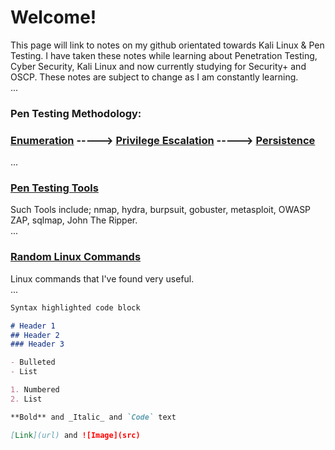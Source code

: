# **Welcome!**

This page will link to notes on my github orientated towards Kali Linux & Pen Testing. 
I have taken these notes while learning about Penetration Testing, Cyber Security, Kali Linux and now currently studying for Security+ and OSCP.
These notes are subject to change as I am constantly learning.  
...

### Pen Testing Methodology:
### [Enumeration](https://github.com/h1dz/Pen-Testing/blob/Methodology/Enumeration) -----> [Privilege Escalation](https://github.com/h1dz/Pen-Testing/blob/Methodology/Privilege-Escalation) -----> [Persistence](https://github.com/h1dz/Pen-Testing/blob/Methodology/Persistence)                      
...
### [Pen Testing Tools](https://github.com/h1dz/Pen-Testing/tree/Tools)
Such Tools include; nmap, hydra, burpsuit, gobuster, metasploit, OWASP ZAP, sqlmap, John The Ripper.   
...
### [Random Linux Commands](https://github.com/h1dz/Pen-Testing/blob/Commands/Basic%20Linux%20Commands)
Linux commands that I've found very useful.  
...

```markdown
Syntax highlighted code block

# Header 1
## Header 2
### Header 3

- Bulleted
- List

1. Numbered
2. List

**Bold** and _Italic_ and `Code` text

[Link](url) and ![Image](src)
```


